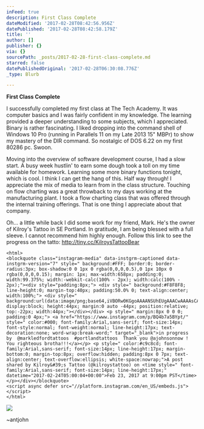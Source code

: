```yaml
---
inFeed: true
description: First Class Complete
dateModified: '2017-02-28T08:42:56.956Z'
datePublished: '2017-02-28T08:42:58.179Z'
title: ''
author: []
publisher: {}
via: {}
sourcePath: _posts/2017-02-28-first-class-complete.md
starred: false
datePublishedOriginal: '2017-02-28T06:30:08.776Z'
_type: Blurb

---
```

**First Class Complete**

I successfully completed my first class at The Tech Academy. It was computer basics and I was fairly confident in my knowledge. The learning provided a deeper understanding to some subjects, which I appreciated. Binary is rather fascinating. I liked dropping into the command shell of Windows 10 Pro (running in Parallels 11 on my Late 2013 15" MBPr) to show my mastery of the DIR command. So nostalgic of DOS 6.22 on my first 80286 pc. Swoon.

Moving into the overview of software development course, I had a slow start. A busy week hustlin' to earn some dough took a toll on my time available for homework. Learning some more binary functions tonight, which is cool. I think I can get the hang of this. Half way through! I appreciate the mix of media to learn from in the class structure. Touching on flow charting was a great throwback to my days working at the manufacturing plant. I took a flow charting class that was offered through the internal training offerings. That is one thing I appreciate about that company.

Oh... a little while back I did some work for my friend, Mark. He's the owner of Kilroy's Tattoo in SE Portland. In gratitude, I am being blessed with a full sleeve. I cannot recommend him highly enough. Follow this link to see the progress on the tatto: http://tiny.cc/KilroysTattooBear

    <html>
    <blockquote class="instagram-media" data-instgrm-captioned data-instgrm-version="7" style=" background:#FFF; border:0; border-radius:3px; box-shadow:0 0 1px 0 rgba(0,0,0,0.5),0 1px 10px 0 rgba(0,0,0,0.15); margin: 1px; max-width:658px; padding:0; width:99.375%; width:-webkit-calc(100% - 2px); width:calc(100% - 2px);"><div style="padding:8px;"> <div style=" background:#F8F8F8; line-height:0; margin-top:40px; padding:50.0% 0; text-align:center; width:100%;"> <div style=" background:url(data:image/png;base64,iVBORw0KGgoAAAANSUhEUgAAACwAAAAsCAMAAAApWqozAAAABGdBTUEAALGPC/xhBQAAAAFzUkdCAK7OHOkAAAAMUExURczMzPf399fX1+bm5mzY9AMAAADiSURBVDjLvZXbEsMgCES5/P8/t9FuRVCRmU73JWlzosgSIIZURCjo/ad+EQJJB4Hv8BFt+IDpQoCx1wjOSBFhh2XssxEIYn3ulI/6MNReE07UIWJEv8UEOWDS88LY97kqyTliJKKtuYBbruAyVh5wOHiXmpi5we58Ek028czwyuQdLKPG1Bkb4NnM+VeAnfHqn1k4+GPT6uGQcvu2h2OVuIf/gWUFyy8OWEpdyZSa3aVCqpVoVvzZZ2VTnn2wU8qzVjDDetO90GSy9mVLqtgYSy231MxrY6I2gGqjrTY0L8fxCxfCBbhWrsYYAAAAAElFTkSuQmCC); display:block; height:44px; margin:0 auto -44px; position:relative; top:-22px; width:44px;"></div></div> <p style=" margin:8px 0 0 0; padding:0 4px;"> <a href="https://www.instagram.com/p/BQ4b7a5BYpt/" style=" color:#000; font-family:Arial,sans-serif; font-size:14px; font-style:normal; font-weight:normal; line-height:17px; text-decoration:none; word-wrap:break-word;" target="_blank">in progress  by  @markledfordtattoos  #portlandtattoos  Thank you @ajohnsonnow ! You righteous brotha!!!</a></p> <p style=" color:#c9c8cd; font-family:Arial,sans-serif; font-size:14px; line-height:17px; margin-bottom:0; margin-top:8px; overflow:hidden; padding:8px 0 7px; text-align:center; text-overflow:ellipsis; white-space:nowrap;">A post shared by Kilroy&#39;s Tattoo (@kilroystattoo) on <time style=" font-family:Arial,sans-serif; font-size:14px; line-height:17px;" datetime="2017-02-24T05:00:04+00:00">Feb 23, 2017 at 9:00pm PST</time></p></div></blockquote>
    <script async defer src="//platform.instagram.com/en_US/embeds.js"></script>
    </html>  

![](https://the-grid-user-content.s3-us-west-2.amazonaws.com/2d659233-8363-4a93-bd1b-63595d584a47.jpg)

~antjohn
